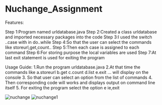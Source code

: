 # Nuchange_Assignment
Features:

Step 1:Program named urldatabase.java
Step 2:Created a class urldatabase and imported necessary packages into the code
Step 3:I used the switch ..case with in do..while
Step 4:So that the user can select the commands like storeurl,get,count..
Step 5:Then each case is assigned to each command 
Step 6:For storing purpose the local variables are used
Step 7:At last exit statement is used for exiting the program

Usage Guide:
1.Run the program urldatabase.java
2.At that time the commands like
  a.storeurl
  b.get
  c.count
  d.list
  e.exit  ... will display on the console
3. So that user can select an option from the list of commands 
4. Then corresponding code will works and displays output on command line itself
5. For exiting the program select the option e ie,exit

![nuchange](https://user-images.githubusercontent.com/74641663/137436162-81c1ebde-b801-4f3e-bc1d-09d97175ead0.png)
![nuchange1](https://user-images.githubusercontent.com/74641663/137436165-3e94526a-377d-466d-8238-4aa160fa172a.png)
